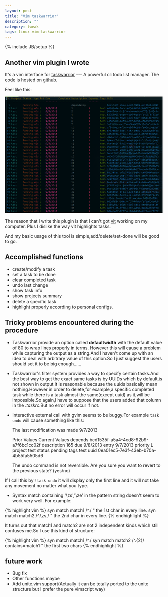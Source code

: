 ```yaml
---
layout: post
title: "Vim taskwarrior"
description: ""
category: tweak
tags: linux vim taskwarrior
---
```

{% include JB/setup %}

## Another vim plugin I wrote ##

It's a vim interface for [taskwarrior](http://taskwarrior.org) --- A powerful cli todo list manager.
The code is hosted on [github](https://github.com/farseer90718/vim-taskwarrior).

Feel like this:

![vim-taskwarrior](/assets/images/article/vim-taskwarrior.png)

The reason that I write this plugin is that I can't got [vit](http://taskwarrior.org/projects/1/wiki/Vit) working on my computer.
Plus I dislike the way vit highlights tasks.

And my basic usage of this tool is simple,add/delete/set-done will be good to go.

## Accomplished functions ##

* create/modify a task
* set a task to be done
* clear completed task
* undo last change
* show task info
* show projects summary
* delete a specific task
* highlight properly according to personal configs.

## Tricky problems encountered during the procedure ##

* Taskwarrior provide an option called **defaultwidth** with the default value of 80 to wrap lines properly in terms.
However this will cause a problem while capturing the output as a string.And I haven't come up with an idea to deal with arbitrary value of this option.So
I just suggest the users should set it to be big enough......
* Taskwarrior's filter system provides a way to specify certain tasks.And the best way to get the exact same tasks is by UUIDs which by default,is not shown in
output.It is reasonable because the uuids basically mean nothing.However in order to delete,for example,a specific completed task while there is a task almost
the same(except uuid) as it,will be impossible.So again,I have to suppose that the users added that column in the *.taskrc*.But no error will occur if not.
* Interactive external call with gvim seems to be buggy.For example `task undo` will cause something like this:

    The last modification was made 9/7/2013

    Prior Values  Current Values
    depends                    bcd1535f-a5a4-4cd8-92b9-a7f6bc1cc02f
    description                165
    due                        9/8/2013
    entry                      9/7/2013
    priority                   L
    project                    test
    status                     pending
    tags                       test
    uuid                       0ea01ec5-7e3f-43eb-b70a-4b55fa5505d6

    The undo command is not reversible.  Are you sure you want to revert to the previous state? (yes/no)

If I call this by `!task undo` it will display only the first line and it will not take any movement no matter what you type.

* Syntax match containing '\zs','\ze' in the pattern string doesn't seem to work very well.
For example:

{% highlight vim %}
syn match match1 /^./ " the 1st char in every line.
syn match match2 /^.\zs./ " the 2nd char in every line.
{% endhighlight %}

It turns out that match1 and match2 are not 2 independent kinds which still confuses me.So I use this kind of structure:

{% highlight vim %}
syn match match1 /^./
syn match match2 /^.\{2}/ contains=match1 " the first two chars
{% endhighlight %}

## future work ##

* Bug fix
* Other functions maybe
* Add unite.vim support(Actually it can be totally ported to the unite structure but I prefer the pure vimscript way)
